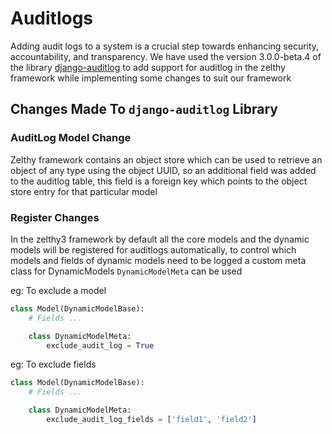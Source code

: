 # Auditlogs

Adding audit logs to a system is a crucial step towards enhancing security, accountability, and transparency.
We have used the version 3.0.0-beta.4 of the library [django-auditlog](https://github.com/jazzband/django-auditlog) to add support for auditlog in the zelthy framework while implementing some changes to suit our framework

## Changes Made To `django-auditlog` Library

### AuditLog Model Change

Zelthy framework contains an object store which can be used to retrieve an object of any type using the object UUID, so an additional field was added to the auditlog table, this field is a foreign key which points to the object store entry for that particular model

### Register Changes

In the zelthy3 framework by default all the core models and the dynamic models will be registered for auditlogs automatically, to control which models and fields of dynamic models need to be logged a custom meta class for DynamicModels `DynamicModelMeta` can be used

eg: To exclude a model
```python
class Model(DynamicModelBase):
    # Fields ...

    class DynamicModelMeta:
        exclude_audit_log = True
```

eg: To exclude fields
```python
class Model(DynamicModelBase):
    # Fields ...

    class DynamicModelMeta:
        exclude_audit_log_fields = ['field1', 'field2']
```

